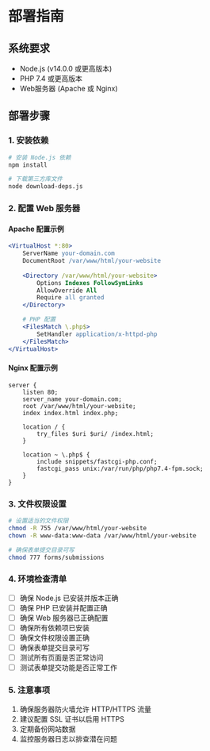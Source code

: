 # 部署指南

## 系统要求
- Node.js (v14.0.0 或更高版本)
- PHP 7.4 或更高版本
- Web服务器 (Apache 或 Nginx)

## 部署步骤

### 1. 安装依赖
```bash
# 安装 Node.js 依赖
npm install

# 下载第三方库文件
node download-deps.js
```

### 2. 配置 Web 服务器

#### Apache 配置示例
```apache
<VirtualHost *:80>
    ServerName your-domain.com
    DocumentRoot /var/www/html/your-website
    
    <Directory /var/www/html/your-website>
        Options Indexes FollowSymLinks
        AllowOverride All
        Require all granted
    </Directory>

    # PHP 配置
    <FilesMatch \.php$>
        SetHandler application/x-httpd-php
    </FilesMatch>
</VirtualHost>
```

#### Nginx 配置示例
```nginx
server {
    listen 80;
    server_name your-domain.com;
    root /var/www/html/your-website;
    index index.html index.php;

    location / {
        try_files $uri $uri/ /index.html;
    }

    location ~ \.php$ {
        include snippets/fastcgi-php.conf;
        fastcgi_pass unix:/var/run/php/php7.4-fpm.sock;
    }
}
```

### 3. 文件权限设置
```bash
# 设置适当的文件权限
chmod -R 755 /var/www/html/your-website
chown -R www-data:www-data /var/www/html/your-website

# 确保表单提交目录可写
chmod 777 forms/submissions
```

### 4. 环境检查清单
- [ ] 确保 Node.js 已安装并版本正确
- [ ] 确保 PHP 已安装并配置正确
- [ ] 确保 Web 服务器已正确配置
- [ ] 确保所有依赖项已安装
- [ ] 确保文件权限设置正确
- [ ] 确保表单提交目录可写
- [ ] 测试所有页面是否正常访问
- [ ] 测试表单提交功能是否正常工作

### 5. 注意事项
1. 确保服务器防火墙允许 HTTP/HTTPS 流量
2. 建议配置 SSL 证书以启用 HTTPS
3. 定期备份网站数据
4. 监控服务器日志以排查潜在问题 